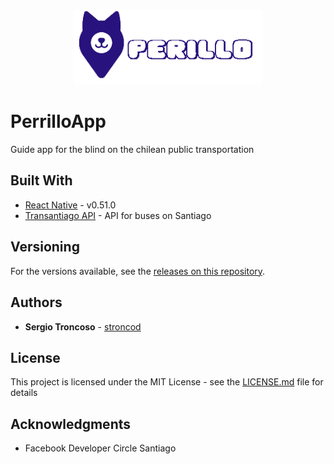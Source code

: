 <p align="center"><img width=60% src="https://raw.githubusercontent.com/stroncod/PerrilloApp/master/logo.png"></p>

# PerrilloApp

Guide app for the blind on the chilean public transportation

## Built With

* [React Native](https://facebook.github.io/react-native/) - v0.51.0
* [Transantiago API](https://gist.github.com/radutzan/a29aa8fb30b1b866bd0bc44d65a3676e) - API for buses on Santiago


## Versioning

For the versions available, see the [releases on this repository](https://github.com/stroncod/PerrilloApp/releases). 

## Authors

* **Sergio Troncoso** - [stroncod](https://github.com/stroncod)

## License

This project is licensed under the MIT License - see the [LICENSE.md](LICENSE.md) file for details

## Acknowledgments

* Facebook Developer Circle Santiago 


